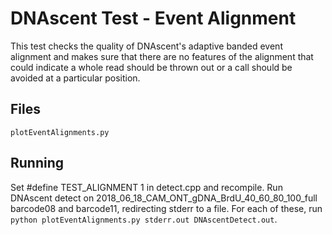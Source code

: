 # DNAscent Test - Event Alignment

This test checks the quality of DNAscent's adaptive banded event alignment and makes sure that there are no features of the alignment that could indicate a whole read should be thrown out or a call should be avoided at a particular position.

## Files

`plotEventAlignments.py`

## Running

Set #define TEST_ALIGNMENT 1 in detect.cpp and recompile.  Run DNAscent detect on 2018_06_18_CAM_ONT_gDNA_BrdU_40_60_80_100_full barcode08 and barcode11, redirecting stderr to a file.  For each of these, run `python plotEventAlignments.py stderr.out DNAscentDetect.out`.
